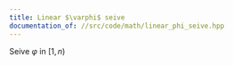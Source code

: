 ```yaml
---
title: Linear $\varphi$ seive
documentation_of: //src/code/math/linear_phi_seive.hpp
---
```


Seive $\varphi$ in $[1,n)$
